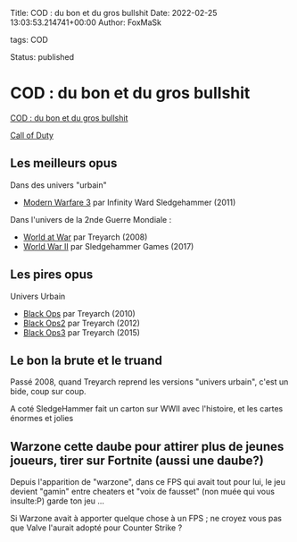 Title: COD : du bon et du gros bullshit
Date: 2022-02-25 13:03:53.214741+00:00
Author: FoxMaSk 

tags: COD

Status: published





# COD : du bon et du gros bullshit

[COD : du bon et du gros bullshit](None)

[Call of Duty](https://fr.wikipedia.org/wiki/Call_of_Duty)

## Les meilleurs opus

Dans des univers &#34;urbain&#34;

- [Modern Warfare 3](https://fr.wikipedia.org/wiki/Call_of_Duty:_Modern_Warfare_3) par Infinity Ward Sledgehammer (2011)

Dans l&#39;univers de la 2nde Guerre Mondiale :

- [World at War](https://fr.wikipedia.org/wiki/Call_of_Duty:_World_at_War) par Treyarch (2008)
- [World War II](https://fr.wikipedia.org/wiki/Call_of_Duty:_WWII) par Sledgehammer Games (2017)

## Les pires opus

Univers Urbain

- [Black Ops](https://fr.wikipedia.org/wiki/Call_of_Duty:_Black_Ops) par Treyarch (2010)
- [Black Ops2](https://fr.wikipedia.org/wiki/Call_of_Duty:_Black_Ops_II) par Treyarch (2012)
- [Black Ops3](https://fr.wikipedia.org/wiki/Call_of_Duty:_Black_Ops_III) par Treyarch (2015)

## Le bon la brute et le truand

Passé 2008, quand Treyarch reprend les versions &#34;univers urbain&#34;, c&#39;est un bide, coup sur coup.

A coté SledgeHammer fait un carton sur WWII avec l&#39;histoire, et les cartes énormes et jolies


## Warzone cette daube pour attirer plus de jeunes joueurs, tirer sur Fortnite (aussi une daube?)

Depuis l&#39;apparition de &#34;warzone&#34;, dans ce FPS qui avait tout pour lui, le jeu devient &#34;gamin&#34; entre cheaters et &#34;voix de fausset&#34; (non muée qui vous insulte:P) garde ton jeu ...

Si Warzone avait à apporter quelque chose à un FPS ; ne croyez vous pas que Valve l&#39;aurait adopté pour Counter Strike ?